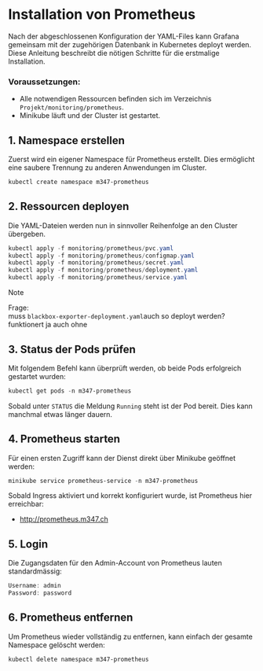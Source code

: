 # Installation von Prometheus

Nach der abgeschlossenen Konfiguration der YAML-Files kann Grafana gemeinsam mit der zugehörigen Datenbank in Kubernetes deployt werden. Diese Anleitung beschreibt die nötigen Schritte für die erstmalige Installation.

### Voraussetzungen:

- Alle notwendigen Ressourcen befinden sich im Verzeichnis `Projekt/monitoring/prometheus`.
- Minikube läuft und der Cluster ist gestartet.

## 1. Namespace erstellen

Zuerst wird ein eigener Namespace für Prometheus erstellt. Dies ermöglicht eine saubere Trennung zu anderen Anwendungen im Cluster.

```powershell
kubectl create namespace m347-prometheus
```

## 2. Ressourcen deployen

Die YAML-Dateien werden nun in sinnvoller Reihenfolge an den Cluster übergeben.

```powershell
kubectl apply -f monitoring/prometheus/pvc.yaml
kubectl apply -f monitoring/prometheus/configmap.yaml
kubectl apply -f monitoring/prometheus/secret.yaml
kubectl apply -f monitoring/prometheus/deployment.yaml
kubectl apply -f monitoring/prometheus/service.yaml
```
> [!NOTE]
> Frage:   
> muss `blackbox-exporter-deployment.yaml`auch so deployt werden? funktionert ja auch ohne


## 3. Status der Pods prüfen
   
Mit folgendem Befehl kann überprüft werden, ob beide Pods erfolgreich gestartet wurden:

```powershell
kubectl get pods -n m347-prometheus
```
Sobald unter `STATUS` die Meldung `Running` steht ist der Pod bereit. Dies kann manchmal etwas länger dauern.

## 4. Prometheus starten

Für einen ersten Zugriff kann der Dienst direkt über Minikube geöffnet werden:

```powershell
minikube service prometheus-service -n m347-prometheus
```

Sobald Ingress aktiviert und korrekt konfiguriert wurde, ist Prometheus hier erreichbar:

- http://prometheus.m347.ch

## 5. Login

Die Zugangsdaten für den Admin-Account von Prometheus lauten standardmässig:

```powershell
Username: admin
Password: password
```

## 6. Prometheus entfernen

Um Prometheus wieder vollständig zu entfernen, kann einfach der gesamte Namespace gelöscht werden:

```powershell
kubectl delete namespace m347-prometheus
````
